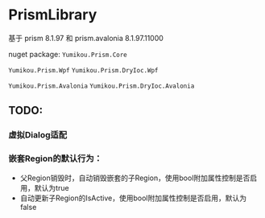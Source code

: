 # PrismLibrary

基于 prism 8.1.97 和 prism.avalonia 8.1.97.11000

nuget package:
`Yumikou.Prism.Core`

`Yumikou.Prism.Wpf`
`Yumikou.Prism.DryIoc.Wpf`

`Yumikou.Prism.Avalonia`
`Yumikou.Prism.DryIoc.Avalonia`

## TODO:

### 虚拟Dialog适配

### 嵌套Region的默认行为：
- 父Region销毁时，自动销毁嵌套的子Region，使用bool附加属性控制是否启用，默认为true
- 自动更新子Region的IsActive，使用bool附加属性控制是否启用，默认为false